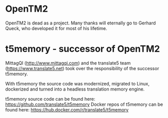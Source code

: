 # OpenTM2
OpenTM2 is dead as a project. Many thanks will eternally go to Gerhard Queck, who developed it for most of his lifetime.

# t5memory - successor of OpenTM2

MittagQI (http://www.mittagqi.com) and the translate5 team (https://www.translate5.net) took over the responsibility of the successor t5memory.

With t5memory the source code was modernized, migrated to Linux, dockerized and turned into a headless translation memory engine.

t5memory source code can be found here: https://github.com/translate5/t5memory
Docker repos of t5memory can be found here: https://hub.docker.com/r/translate5/t5memory

